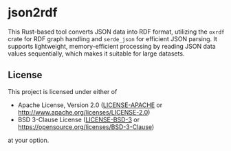 # json2rdf

This Rust-based tool converts JSON data into RDF format, utilizing the `oxrdf` crate for RDF graph handling and `serde_json` for efficient JSON parsing. It supports lightweight, memory-efficient processing by reading JSON data values sequentially, which makes it suitable for large datasets.

## License

This project is licensed under either of

- Apache License, Version 2.0 ([LICENSE-APACHE](LICENSE-APACHE) or
  http://www.apache.org/licenses/LICENSE-2.0)
- BSD 3-Clause License ([LICENSE-BSD-3](LICENSE-BSD-3) or
  https://opensource.org/licenses/BSD-3-Clause)

at your option.